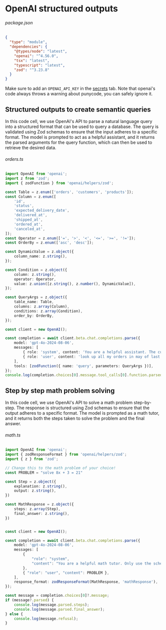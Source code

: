 <!-- srcbook:{"language":"typescript","tsconfig.json":{"compilerOptions":{"module":"nodenext","moduleResolution":"nodenext","target":"es2022","resolveJsonModule":true,"noEmit":true,"allowImportingTsExtensions":true},"include":["src/**/*"],"exclude":["node_modules"]}} -->

# OpenAI structured outputs

###### package.json

```json
{
  "type": "module",
  "dependencies": {
    "@types/node": "latest",
    "openai": "^4.56.0",
    "tsx": "latest",
    "typescript": "latest",
    "zod": "^3.23.8"
  }
}

```

Make sure to add an `OPENAI_API_KEY` in the [secrets](/secrets) tab. Note that openai's code always throws a warning about punycode, you can safely ignore it.

## Structured outputs to create semantic queries

In this code cell, we use OpenAI's API to parse a natural language query into a structured format that can be used to query a database. The query is validated using Zod schemas to ensure that the input adheres to a specific format. The model is prompted to act as a helpful assistant, and it returns the parsed arguments for the query function, which can then be used to retrieve the desired data.

###### orders.ts

```typescript
import OpenAI from 'openai';
import z from 'zod';
import { zodFunction } from 'openai/helpers/zod';

const Table = z.enum(['orders', 'customers', 'products']);
const Column = z.enum([
    'id',
    'status',
    'expected_delivery_date',
    'delivered_at',
    'shipped_at',
    'ordered_at',
    'canceled_at',
]);
const Operator = z.enum(['=', '>', '<', '<=', '>=', '!=']);
const OrderBy = z.enum(['asc', 'desc']);

const DynamicValue = z.object({
    column_name: z.string(),
});

const Condition = z.object({
    column: z.string(),
    operator: Operator,
    value: z.union([z.string(), z.number(), DynamicValue]),
});

const QueryArgs = z.object({
    table_name: Table,
    columns: z.array(Column),
    conditions: z.array(Condition),
    order_by: OrderBy,
});

const client = new OpenAI();

const completion = await client.beta.chat.completions.parse({
    model: 'gpt-4o-2024-08-06',
    messages: [
        { role: 'system', content: 'You are a helpful assistant. The current date is August 6, 2024. You help users query for the data they are looking for by calling the query function.' },
        { role: 'user', content: 'look up all my orders in may of last year that were fulfilled but not delivered on time' }
    ],
    tools: [zodFunction({ name: 'query', parameters: QueryArgs })],
});
console.log(completion.choices[0].message.tool_calls[0].function.parsed_arguments);
```

## Step by step math problem solving

In this code cell, we use OpenAI's API to solve a math problem step-by-step. The response is structured using Zod schemas to ensure that the output adheres to a specific format. The model is prompted as a math tutor, and it returns both the steps taken to solve the problem and the final answer.

###### math.ts

```typescript
import OpenAI from 'openai';
import { zodResponseFormat } from 'openai/helpers/zod';
import { z } from 'zod';

// Change this to the math problem of your choice!
const PROBLEM = "solve 8x + 3 = 21"

const Step = z.object({
    explanation: z.string(),
    output: z.string(),
})

const MathResponse = z.object({
    steps: z.array(Step),
    final_answer: z.string(),
})


const client = new OpenAI();

const completion = await client.beta.chat.completions.parse({
    model: 'gpt-4o-2024-08-06',
    messages: [
        {
            "role": "system",
            "content": "You are a helpful math tutor. Only use the schema for math responses.",
        },
        { "role": "user", "content": PROBLEM },
    ],
    response_format: zodResponseFormat(MathResponse, 'mathResponse'),
});

const message = completion.choices[0]?.message;
if (message?.parsed) {
    console.log(message.parsed.steps);
    console.log(message.parsed.final_answer);
} else {
    console.log(message.refusal);
}
```